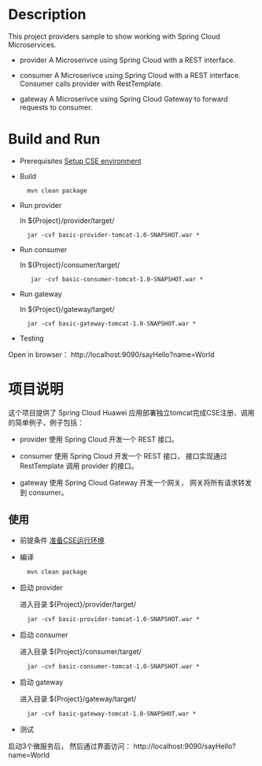 # Description
This project providers sample to show working with Spring Cloud Microservices. 

* provider
A Microserivce using Spring Cloud with a REST interface.

* consumer
A Microserivce using Spring Cloud with a REST interface. Consumer calls provider with RestTemplate.

* gateway
A Microserivce using Spring Cloud Gateway to forward requests to consumer.

# Build and Run

* Prerequisites
[Setup CSE environment](../README.md)

* Build

        mvn clean package

* Run provider

  In ${Project}/provider/target/
  
        jar -cvf basic-provider-tomcat-1.0-SNAPSHOT.war *

* Run consumer

  In ${Project}/consumer/target/

         jar -cvf basic-consumer-tomcat-1.0-SNAPSHOT.war * 

* Run gateway

  In ${Project}/gateway/target/

        jar -cvf basic-gateway-tomcat-1.0-SNAPSHOT.war * 

* Testing

Open in browser： http://localhost:9090/sayHello?name=World

# 项目说明

这个项目提供了 Spring Cloud Huawei 应用部署独立tomcat完成CSE注册、调用的简单例子，例子包括：

* provider
使用 Spring Cloud 开发一个 REST 接口。

* consumer
使用 Spring Cloud 开发一个 REST 接口， 接口实现通过 RestTemplate 调用 provider 的接口。 

* gateway
使用 Spring Cloud Gateway 开发一个网关， 网关将所有请求转发到 consumer。 

## 使用

* 前提条件
[准备CSE运行环境](../README_CN.md)

* 编译

        mvn clean package

* 启动 provider

  进入目录 ${Project}/provider/target/
  
        jar -cvf basic-provider-tomcat-1.0-SNAPSHOT.war * 

* 启动 consumer

  进入目录 ${Project}/consumer/target/

        jar -cvf basic-consumer-tomcat-1.0-SNAPSHOT.war * 

* 启动 gateway

  进入目录 ${Project}/gateway/target/

        jar -cvf basic-gateway-tomcat-1.0-SNAPSHOT.war * 

* 测试

启动3个微服务后， 然后通过界面访问： http://localhost:9090/sayHello?name=World
